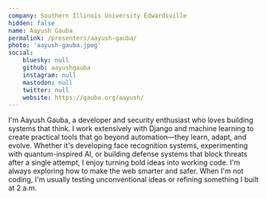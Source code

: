 ```yaml
---
company: Southern Illinois University Edwardsville
hidden: false
name: Aayush Gauba
permalink: /presenters/aayush-gauba/
photo: 'aayush-gauba.jpeg'
social:
    bluesky: null
    github: aayushgauba
    instagram: null
    mastodon: null
    twitter: null
    website: https://gauba.org/aayush/
---
```


I'm Aayush Gauba, a developer and security enthusiast who loves building systems that think. I work extensively with Django and machine learning to create practical tools that go beyond automation—they learn, adapt, and evolve. Whether it's developing face recognition systems, experimenting with quantum-inspired AI, or building defense systems that block threats after a single attempt, I enjoy turning bold ideas into working code. I'm always exploring how to make the web smarter and safer. When I'm not coding, I'm usually testing unconventional ideas or refining something I built at 2 a.m.
